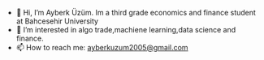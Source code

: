 - 👋 Hi, I’m Ayberk Üzüm. Im a third grade economics and finance student at Bahcesehir University
- 👀 I’m interested in algo trade,machiene learning,data science and finance.
- 📫 How to reach me: ayberkuzum2005@gmail.com
